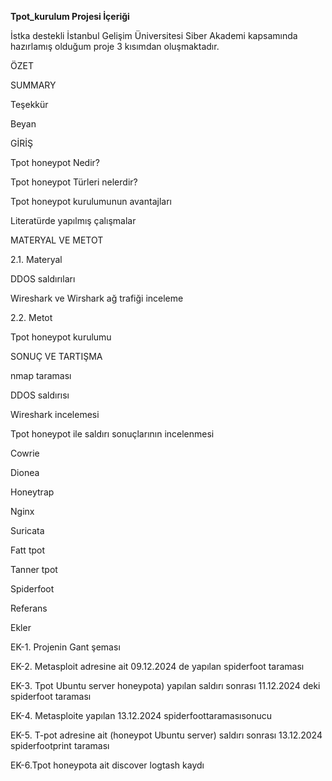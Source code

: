 **Tpot_kurulum Projesi İçeriği**

İstka destekli İstanbul Gelişim Üniversitesi Siber Akademi kapsamında hazırlamış olduğum proje 3 kısımdan oluşmaktadır.

ÖZET

SUMMARY

Teşekkür

Beyan

GİRİŞ
   
   Tpot honeypot Nedir?
   
   Tpot honeypot Türleri nelerdir?
   
   Tpot honeypot kurulumunun avantajları
   
   Literatürde yapılmış çalışmalar
   
MATERYAL VE METOT

2.1. Materyal

   DDOS saldırıları
   
   Wireshark ve Wirshark ağ trafiği inceleme
   
2.2. Metot

   Tpot honeypot kurulumu
   
SONUÇ VE TARTIŞMA

 nmap taraması

 DDOS saldırısı

 Wireshark incelemesi

 Tpot honeypot ile saldırı sonuçlarının incelenmesi

   Cowrie
   
   Dionea
   
   Honeytrap
   
   Nginx
   
   Suricata
   
   Fatt tpot
   
   Tanner tpot
   
   Spiderfoot
   
Referans

Ekler

 EK-1. Projenin Gant şeması
 
 EK-2. Metasploit adresine ait 09.12.2024 de yapılan spiderfoot taraması
 
 EK-3. Tpot Ubuntu server honeypota) yapılan saldırı sonrası 11.12.2024 deki spiderfoot taraması
 
 EK-4. Metasploite yapılan 13.12.2024 spiderfoottaramasısonucu
 
 EK-5. T-pot adresine ait (honeypot Ubuntu server) saldırı sonrası 13.12.2024 spiderfootprint taraması
 
 EK-6.Tpot honeypota ait discover logtash kaydı
 
   

   
   
